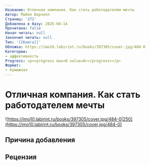 ```yaml
---
Название: Отличная компания. Как стать работодателем мечты
Автор: Майкл Берчелл
Страниц: '272'
Добавлена в базу: 2025-04-14
Прочитана: false
Начал читать: null
Закончил читать: null
Тип: '[[Книга]]'
Обложка: https://imo10.labirint.ru/books/397305/cover.jpg/484-0
Категории:
- эффективность
Progress: <p><progress max=0 value=0></progress></p>
Формат:
- бумажная
---
```

# Отличная компания. Как стать работодателем мечты

![https://imo10.labirint.ru/books/397305/cover.jpg/484-0|250](https://imo10.labirint.ru/books/397305/cover.jpg/484-0)

## Причина добавления


## Рецензия